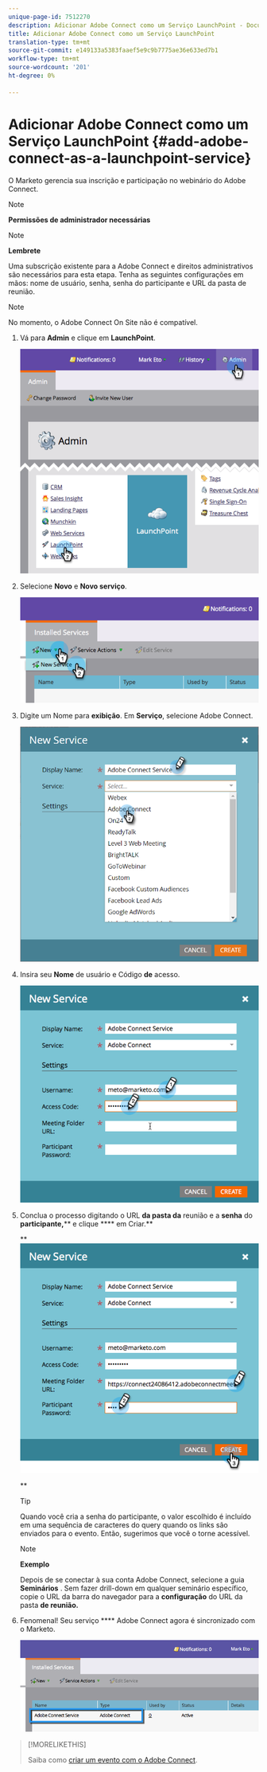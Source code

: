 ```yaml
---
unique-page-id: 7512270
description: Adicionar Adobe Connect como um Serviço LaunchPoint - Documentos do Marketing - Documentação do produto
title: Adicionar Adobe Connect como um Serviço LaunchPoint
translation-type: tm+mt
source-git-commit: e149133a5383faaef5e9c9b7775ae36e633ed7b1
workflow-type: tm+mt
source-wordcount: '201'
ht-degree: 0%

---
```



# Adicionar Adobe Connect como um Serviço LaunchPoint {#add-adobe-connect-as-a-launchpoint-service}

O Marketo gerencia sua inscrição e participação no webinário do Adobe Connect.

>[!NOTE]
>
>**Permissões de administrador necessárias**

>[!NOTE]
>
>**Lembrete**
>
>Uma subscrição existente para a Adobe Connect e direitos administrativos são necessários para esta etapa. Tenha as seguintes configurações em mãos: nome de usuário, senha, senha do participante e URL da pasta de reunião.

>[!NOTE]
>
>No momento, o Adobe Connect On Site não é compatível.

1. Vá para **Admin** e clique em **LaunchPoint**.

   ![](assets/image2015-4-22-11-3a33-3a51.png)

1. Selecione **Novo** e **Novo serviço**.

   ![](assets/image2015-4-22-11-3a40-3a19.png)

1. Digite um Nome para **exibição**. Em **Serviço**, selecione Adobe Connect.

   ![](assets/new-service-adobe-connect.png)

1. Insira seu **Nome** de usuário e Código **de** acesso.

   ![](assets/image2015-4-22-11-3a50-3a6.png)

1. Conclua o processo digitando o URL **da pasta da** reunião e a **senha** do **participante,**** e clique **** em Criar.**

   ** ![](assets/image2015-4-22-11-3a55-3a36.png)

   **

   >[!TIP]
   >
   >Quando você cria a senha do participante, o valor escolhido é incluído em uma sequência de caracteres do query quando os links são enviados para o evento. Então, sugerimos que você o torne acessível.

   >[!NOTE]
   >
   >**Exemplo**
   >
   >
   >Depois de se conectar à sua conta Adobe Connect, selecione a guia **Seminários** . Sem fazer drill-down em qualquer seminário específico, copie o URL da barra do navegador para a **configuração** do URL da pasta **de reunião.**

1. Fenomenal! Seu serviço **** Adobe Connect agora é sincronizado com o Marketo.

   ![](assets/adobe-connect-service.png)

>[!MORELIKETHIS]
>
>Saiba como [criar um evento com o Adobe Connect](../../../product-docs/demand-generation/events/create-an-event/create-an-event-with-adobe-connect.md).

